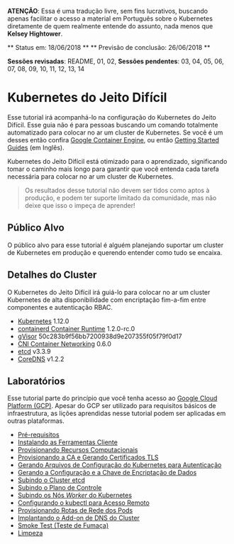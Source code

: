 **ATENÇÃO**: Essa é uma tradução livre, sem fins lucrativos, buscando apenas facilitar o acesso a material em Português sobre o Kubernetes diretamente de quem realmente entende do assunto, nada menos que **Kelsey Hightower**.

** Status em: 18/06/2018 **
** Previsão de conclusão: 26/06/2018 **

__Sessões revisadas__: README, 01, 02, 
__Sessões pendentes__: 03, 04, 05, 06, 07, 08, 09, 10, 11, 12, 13, 14

# Kubernetes do Jeito Difícil

Esse tutorial irá acompanhá-lo na configuração do Kubernetes do Jeito Difícil. Esse guia não é para pessoas buscando um comando totalmente automatizado para colocar no ar um cluster de Kubernetes. Se você é um desses então confira [Google Container Engine](https://cloud.google.com/container-engine), ou então [Getting Started Guides](http://kubernetes.io/docs/getting-started-guides/) (em Inglês).

Kubernetes do Jeito Difícil está otimizado para o aprendizado, significando tomar o caminho mais longo para garantir que você entenda cada tarefa necessária para colocar no ar um cluster de Kubernetes.

> Os resultados desse tutorial não devem ser tidos como aptos à produção, e podem ter suporte limitado da comunidade, mas não deixe que isso o impeça de aprender!

## Público Alvo

O público alvo para esse tutorial é alguém planejando suportar um cluster de Kubernetes em produção e querendo entender como tudo se encaixa.

## Detalhes do Cluster

O Kubernetes do Jeito Difícil irá guiá-lo para colocar no ar um cluster Kubernetes de alta disponibilidade com encriptação fim-a-fim entre componentes e autenticação RBAC.

* [Kubernetes](https://github.com/kubernetes/kubernetes) 1.12.0
* [containerd Container Runtime](https://github.com/containerd/containerd) 1.2.0-rc.0
* [gVisor](https://github.com/google/gvisor) 50c283b9f56bb7200938d9e207355f05f79f0d17
* [CNI Container Networking](https://github.com/containernetworking/cni) 0.6.0
* [etcd](https://github.com/coreos/etcd) v3.3.9
* [CoreDNS](https://github.com/coredns/coredns) v1.2.2

## Laboratórios

Esse tutorial parte do princípio que você tenha acesso ao [Google Cloud Platform (GCP)](https://cloud.google.com). Apesar do  GCP ser utilizado para requisitos básicos de infraestrutura, as lições aprendidas nesse tutorial podem ser aplicadas em outras plataformas.

* [Pré-requisitos](docs/01-pre-requisitos.md)
* [Instalando as Ferramentas Cliente](docs/02-ferramentas-cliente.md)
* [Provisionando Recursos Computacionais](docs/03-recursos-computacionais.md)
* [Provisionando a CA e Gerando Certificados TLS](docs/04-autoridade-certificadora.md)
* [Gerando Arquivos de Configuração do Kubernetes para Autenticação](docs/05-arquivos-configuracao-kubernetes.md)
* [Gerando a Configuração e a Chave de Encriptação de Dados](docs/06-chaves-encriptacao-dados.md)
* [Subindo o Cluster etcd](docs/07-subindo-etcd.md)
* [Subindo o Plano de Controle](docs/08-subindo-controladoras-kubernetes.md)
* [Subindo os Nós _Worker_ do Kubernetes](docs/09-subindo-workers-kubernetes.md)
* [Configurando o kubectl para Acesso Remoto](docs/10-configurando-kubectl.md)
* [Provisionando Rotas de Rede dos Pods](docs/11-rotas-de-rede-de-pod.md)
* [Implantando o Add-on de DNS do Cluster](docs/12-dns-addon.md)
* [Smoke Test (Teste de Fumaça)](docs/13-smoke-test.md)
* [Limpeza](docs/14-limpeza.md)

